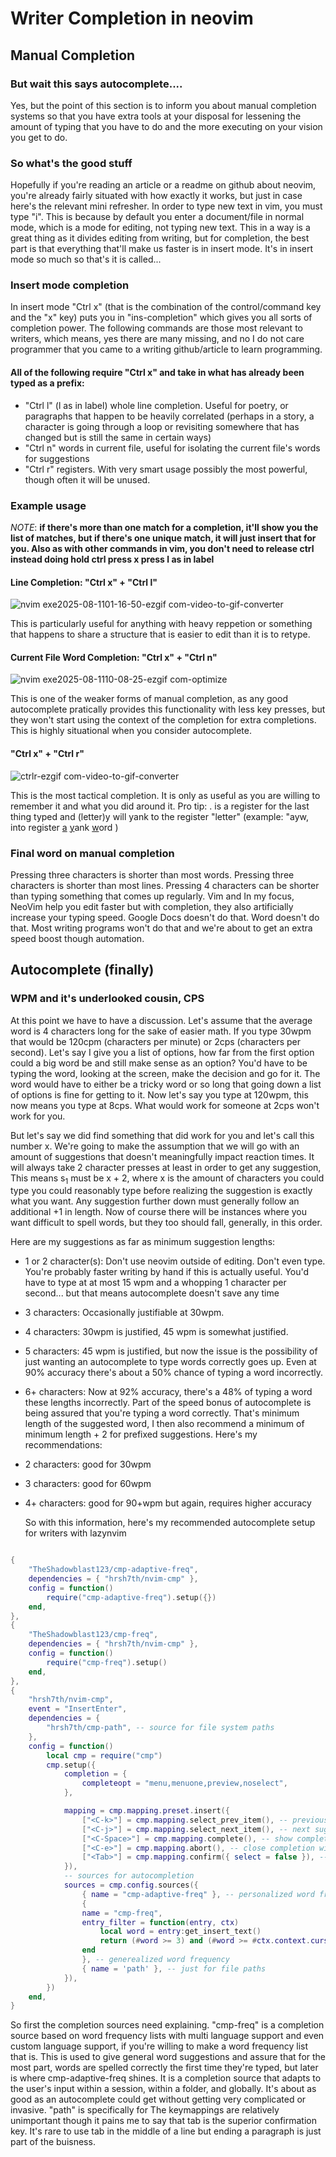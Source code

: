 # Writer Completion in neovim

## Manual Completion

### But wait this says autocomplete....

Yes, but the point of this section is to inform you about manual completion systems so that you have extra tools at your disposal for lessening the amount of typing that you have to do and the more executing on your vision you get to do.
### So what's the good stuff

Hopefully if you're reading an article or a readme on github about neovim, you're already fairly situated with how exactly it works, but just in case here's the relevant mini refresher.
In order to type new text in vim, you must type "i". This is because by default you enter a document/file in normal mode, which is a mode for editing, not typing new text. This in a way is a great thing as it divides editing from writing, but for completion, the best part is that everything that'll make us faster is in insert mode. It's in insert mode so much so that's it is called...

### Insert mode completion

In insert mode "Ctrl x" (that is the combination of the control/command key and the "x" key) puts you in "ins-completion" which gives you all sorts of completion power. The following commands are those most relevant to writers, which means, yes there are many missing, and no I do not care programmer that you came to a writing github/article to learn programming.

#### All of the following require "Ctrl x" and take in what has already been typed as a prefix:

- "Ctrl l" (l as in label) whole line completion. Useful for poetry, or paragraphs that happen to be heavily correlated (perhaps in a story, a character is going through a loop or revisiting somewhere that has changed but is still the same in certain ways)
- "Ctrl n" words in current file, useful for isolating the current file's words for suggestions
- "Ctrl r" registers. With very smart usage possibly the most powerful, though often it will be unused.

### Example usage

*NOTE*: **if there's more than one match for a completion, it'll show you the list of matches, but if there's one unique match, it will just insert that for you. Also as with other commands in vim, you don't need to release ctrl instead doing hold ctrl press x press l as in label**

#### Line Completion: "Ctrl x" + "Ctrl l"

![nvim exe2025-08-1101-16-50-ezgif com-video-to-gif-converter](https://github.com/user-attachments/assets/f7fa0a87-f196-464e-b6a9-2f4e9d593d6a)

This is particularly useful for anything with heavy reppetion or something that happens to share a structure that is easier to edit than it is to retype.

#### Current File Word Completion: "Ctrl x" + "Ctrl n"

![nvim exe2025-08-1110-08-25-ezgif com-optimize](https://github.com/user-attachments/assets/92aee872-0db8-46f5-898a-4b758f5d9b7a)

This is one of the weaker forms of manual completion, as any good autocomplete pratically provides this functionality with less key presses, but they won't start using the context of the completion for extra completions. This is highly situational when you consider autocomplete.

#### "Ctrl x" + "Ctrl r"

![ctrlr-ezgif com-video-to-gif-converter](https://github.com/user-attachments/assets/93673f46-efa8-4a5f-a214-3f23969f51c8)

This is the most tactical completion. It is only as useful as you are willing to remember it and what you did around it. Pro tip: . is a register for the last thing typed and (letter)y will yank to the register "letter" (example: "ayw, into register <ins>a</ins> <ins>y</ins>ank <ins>w</ins>ord )

### Final word on manual completion

Pressing three characters is shorter than most words. Pressing three characters is shorter than most lines. Pressing 4 characters can be shorter than typing something that comes up regularly. Vim and In my focus, NeoVim help you edit faster but with completion, they also artificially increase your typing speed. Google Docs doesn't do that. Word doesn't do that. Most writing programs won't do that and we're about to get an extra speed boost though automation.

## Autocomplete (finally)

### WPM and it's underlooked cousin, CPS

At this point we have to have a discussion. Let's assume that the average word is 4 characters long for the sake of easier math. If you type 30wpm that would be 120cpm (characters per minute) or 2cps (characters per second). Let's say I give you a list of options, how far from the first option could a big word be and still make sense as an option? You'd have to be typing the word, looking at the screen, make the decision and go for it. The word would have to either be a tricky word or so long that going down a list of options is fine for getting to it. Now let's say you type at 120wpm, this now means you type at 8cps. What would work for someone at 2cps won't work for you. 

But let's say we did find something that did work for you and let's call this number x. We're going to make the assumption that we will go with an amount of suggestions that doesn't meaningfully impact reaction times. It will always take 2 character presses at least in order to get any suggestion, This means s<sub>1</sub> must be x + 2, where x is the amount of characters you could type you could reasonably type before realizing the suggestion is exactly what you want. Any suggestion further down must generally follow an additional +1 in length. Now of course there will be instances where you want difficult to spell words, but they too should fall, generally, in this order.

Here are my suggestions as far as minimum suggestion lengths:
- 1 or 2 character(s): Don't use neovim outside of editing. Don't even type. You're probably faster writing by hand if this is actually useful. You'd have to type at at most 15 wpm and a whopping 1 character per second... but that means autocomplete doesn't save any time
- 3 characters: Occasionally justifiable at 30wpm.
- 4 characters: 30wpm is justified, 45 wpm is somewhat justified.
- 5 characters: 45 wpm is justified, but now the issue is the possibility of just wanting an autocomplete to type words correctly goes up. Even at 90% accuracy there's about a 50% chance of typing a word incorrectly.
- 6+ characters: Now at 92% accuracy, there's a 48% of typing a word these lengths incorrectly. Part of the speed bonus of autocomplete is being assured that you're typing a word correctly.
That's minimum length of the suggested word, I then also recommend a minimum of minimum length + 2 for prefixed suggestions. Here's my recommendations:
- 2 characters: good for 30wpm
- 3 characters: good for 60wpm
- 4+ characters: good for 90+wpm but again, requires higher accuracy

  So with this information, here's my recommended autocomplete setup for writers with lazynvim
``` lua

{
	"TheShadowblast123/cmp-adaptive-freq",
	dependencies = { "hrsh7th/nvim-cmp" },
	config = function()
		require("cmp-adaptive-freq").setup({})
	end,
},
{
	"TheShadowblast123/cmp-freq",
	dependencies = { "hrsh7th/nvim-cmp" },
	config = function()
		require("cmp-freq").setup()
	end,
},
{
	"hrsh7th/nvim-cmp",
	event = "InsertEnter",
	dependencies = {
		"hrsh7th/cmp-path", -- source for file system paths
	},
	config = function()
		local cmp = require("cmp")
		cmp.setup({
			completion = {
				completeopt = "menu,menuone,preview,noselect",
			},

			mapping = cmp.mapping.preset.insert({
				["<C-k>"] = cmp.mapping.select_prev_item(), -- previous suggestion
				["<C-j>"] = cmp.mapping.select_next_item(), -- next suggestion
				["<C-Space>"] = cmp.mapping.complete(), -- show completion suggestions,
				["<C-e>"] = cmp.mapping.abort(), -- close completion window
				["<Tab>"] = cmp.mapping.confirm({ select = false }), -- confirm with tab
			}),
			-- sources for autocompletion
			sources = cmp.config.sources({
				{ name = "cmp-adaptive-freq" }, -- personalized word frequency
				{
				name = "cmp-freq",
				entry_filter = function(entry, ctx)
					local word = entry:get_insert_text()
					return (#word >= 3) and (#word >= #ctx.context.cursor_before_line + 2)
				end
				}, -- generealized word frequency
				{ name = 'path' }, -- just for file paths
			}),
		})
	end,
}
```
So first the completion sources need explaining. "cmp-freq" is a completion source based on word frequency lists with multi language support and even custom language support, if you're willing to make a word frequency list that is. This is used to give general word suggestions and assure that for the most part, words are spelled correctly the first time they're typed, but later is where cmp-adaptive-freq shines. It is a completion source that adapts to the user's input within a session, within a folder, and globally. It's about as good as an autocomplete could get without getting very complicated or invasive. "path" is specifically for 
The keymappings are relatively unimportant though it pains me to say that tab is the superior confirmation key. It's rare to use tab in the middle of a line but ending a paragraph is just part of the buisness.

